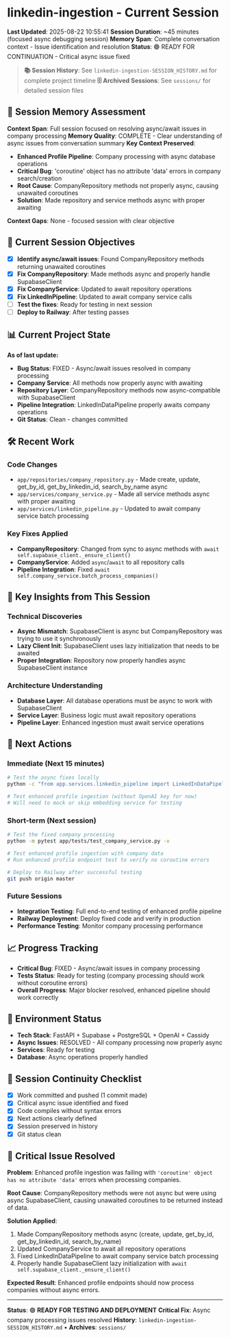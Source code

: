 # linkedin-ingestion - Current Session
**Last Updated**: 2025-08-22 10:55:41
**Session Duration**: ~45 minutes (focused async debugging session)
**Memory Span**: Complete conversation context - Issue identification and resolution
**Status**: 🟢 READY FOR CONTINUATION - Critical async issue fixed

> **📚 Session History**: See `linkedin-ingestion-SESSION_HISTORY.md` for complete project timeline
> **🗄️ Archived Sessions**: See `sessions/` for detailed session files

## 🧠 **Session Memory Assessment**
**Context Span**: Full session focused on resolving async/await issues in company processing
**Memory Quality**: COMPLETE - Clear understanding of async issues from conversation summary
**Key Context Preserved**:
- **Enhanced Profile Pipeline**: Company processing with async database operations
- **Critical Bug**: 'coroutine' object has no attribute 'data' errors in company search/creation
- **Root Cause**: CompanyRepository methods not properly async, causing unawaited coroutines
- **Solution**: Made repository and service methods async with proper awaiting

**Context Gaps**: None - focused session with clear objective

## 🎯 **Current Session Objectives**
- [x] **Identify async/await issues**: Found CompanyRepository methods returning unawaited coroutines
- [x] **Fix CompanyRepository**: Made methods async and properly handle SupabaseClient
- [x] **Fix CompanyService**: Updated to await repository operations
- [x] **Fix LinkedInPipeline**: Updated to await company service calls
- [ ] **Test the fixes**: Ready for testing in next session
- [ ] **Deploy to Railway**: After testing passes

## 📊 **Current Project State**
**As of last update:**
- **Bug Status**: FIXED - Async/await issues resolved in company processing
- **Company Service**: All methods now properly async with awaiting
- **Repository Layer**: CompanyRepository methods now async-compatible with SupabaseClient
- **Pipeline Integration**: LinkedInDataPipeline properly awaits company operations
- **Git Status**: Clean - changes committed

## 🛠️ **Recent Work**

### Code Changes
- `app/repositories/company_repository.py` - Made create, update, get_by_id, get_by_linkedin_id, search_by_name async
- `app/services/company_service.py` - Made all service methods async with proper awaiting
- `app/services/linkedin_pipeline.py` - Updated to await company service batch processing

### Key Fixes Applied
- **CompanyRepository**: Changed from sync to async methods with `await self.supabase_client._ensure_client()`
- **CompanyService**: Added `async`/`await` to all repository calls
- **Pipeline Integration**: Fixed `await self.company_service.batch_process_companies()`

## 🧠 **Key Insights from This Session**

### Technical Discoveries
- **Async Mismatch**: SupabaseClient is async but CompanyRepository was trying to use it synchronously
- **Lazy Client Init**: SupabaseClient uses lazy initialization that needs to be awaited
- **Proper Integration**: Repository now properly handles async SupabaseClient instance

### Architecture Understanding
- **Database Layer**: All database operations must be async to work with SupabaseClient
- **Service Layer**: Business logic must await repository operations
- **Pipeline Layer**: Enhanced ingestion must await service operations

## 🚀 **Next Actions**

### Immediate (Next 15 minutes)
```bash
# Test the async fixes locally
python -c "from app.services.linkedin_pipeline import LinkedInDataPipeline; print('Import successful')"

# Test enhanced profile ingestion (without OpenAI key for now)
# Will need to mock or skip embedding service for testing
```

### Short-term (Next session)
```bash
# Test the fixed company processing
python -m pytest app/tests/test_company_service.py -v

# Test enhanced profile ingestion with company data
# Run enhanced profile endpoint test to verify no coroutine errors

# Deploy to Railway after successful testing
git push origin master
```

### Future Sessions
- **Integration Testing**: Full end-to-end testing of enhanced profile pipeline
- **Railway Deployment**: Deploy fixed code and verify in production
- **Performance Testing**: Monitor company processing performance

## 📈 **Progress Tracking**
- **Critical Bug**: FIXED - Async/await issues in company processing
- **Tests Status**: Ready for testing (company processing should work without coroutine errors)
- **Overall Progress**: Major blocker resolved, enhanced pipeline should work correctly

## 🔧 **Environment Status**
- **Tech Stack**: FastAPI + Supabase + PostgreSQL + OpenAI + Cassidy
- **Async Issues**: RESOLVED - All company processing now properly async
- **Services**: Ready for testing
- **Database**: Async operations properly handled

## 🔄 **Session Continuity Checklist**
- [x] Work committed and pushed (1 commit made)
- [x] Critical async issue identified and fixed
- [x] Code compiles without syntax errors
- [x] Next actions clearly defined
- [x] Session preserved in history
- [x] Git status clean

## 🚨 **Critical Issue Resolved**

**Problem**: Enhanced profile ingestion was failing with `'coroutine' object has no attribute 'data'` errors when processing companies.

**Root Cause**: CompanyRepository methods were not async but were using async SupabaseClient, causing unawaited coroutines to be returned instead of data.

**Solution Applied**:
1. Made CompanyRepository methods async (create, update, get_by_id, get_by_linkedin_id, search_by_name)
2. Updated CompanyService to await all repository operations
3. Fixed LinkedInDataPipeline to await company service batch processing
4. Properly handle SupabaseClient lazy initialization with `await self.supabase_client._ensure_client()`

**Expected Result**: Enhanced profile endpoints should now process companies without async errors.

---
**Status**: 🟢 **READY FOR TESTING AND DEPLOYMENT**
**Critical Fix**: Async company processing issues resolved
**History**: `linkedin-ingestion-SESSION_HISTORY.md` • **Archives**: `sessions/`
